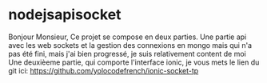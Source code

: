 # nodejsapisocket

Bonjour Monsieur,
Ce projet se compose en deux parties.
Une partie api avec les web sockets et la gestion des connexions en mongo mais qui n'a pas été fini, mais j'ai bien progressé, je suis relativement content de moi
Une deuxièeme partie, qui comporte l'interface ionic, je vous mets le lien du git ici:
https://github.com/yolocodefrench/ionic-socket-tp
